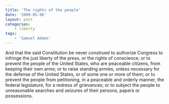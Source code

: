 ```yaml
---
title: 'The rights of the people'
date: '2009-05-06'
layout: post
categories:
    - liberty
tags:
    - 'Samuel Adams'
---
```


And that the said Constitution be never construed to authorize Congress to infringe the just liberty of the press, or the rights of conscience; or to prevent the people of the United States, who are peaceable citizens, from keeping their own arms; or to raise standing armies, unless necessary for the defense of the United States, or of some one or more of them; or to prevent the people from petitioning, in a peaceable and orderly manner, the federal legislature, for a redress of grievances; or to subject the people to unreasonable searches and seizures of their persons, papers or possessions.